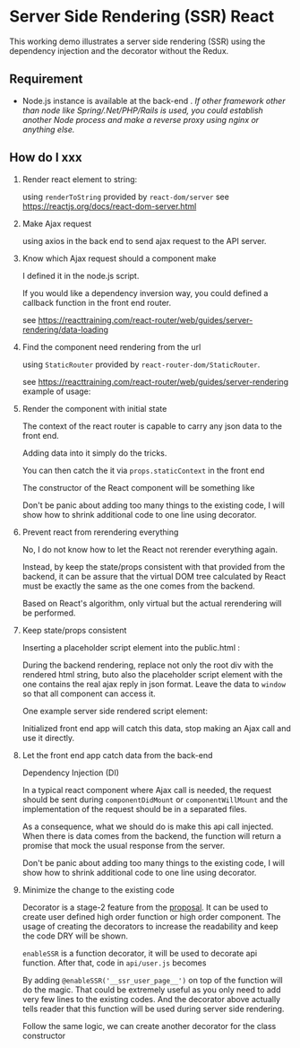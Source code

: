 # Server Side Rendering (SSR) React

This working demo illustrates a server side rendering (SSR) using the dependency injection and the decorator without the Redux.

## Requirement
* Node.js instance is available at the back-end .
*If other framework other than node like Spring/.Net/PHP/Rails is used, you could establish another Node process and make a reverse proxy using nginx or anything else.*

## How do I xxx
1. Render react element to string: 

	using `renderToString` provided by `react-dom/server`
see https://reactjs.org/docs/react-dom-server.html

2. Make Ajax request

	using axios in the back end to send ajax request to the API server.

3. Know which Ajax request should a component make

	I defined it in the node.js script.

	If you would like a dependency inversion way, you could defined a callback function in the front end router.

	see https://reacttraining.com/react-router/web/guides/server-rendering/data-loading

4. Find the component need rendering from the url

	using `StaticRouter` provided by `react-router-dom/StaticRouter`.


	see https://reacttraining.com/react-router/web/guides/server-rendering
	example of usage:
<script src="https://gist.github.com/fa93hws/cbaf849facf9b47f36271d3849308196.js"></script>
5. Render the component with initial state

	The context of the react router is capable to carry any json data to the front end.

	Adding data into it simply do the tricks.

	You can then catch the it via `props.staticContext` in the front end
	
	The constructor of the React component will be something like
	
	<script src="https://gist.github.com/fa93hws/60ef1e6abcc44bd2d1f38d71579a8a15.js"></script>
	
	Don't be panic about adding too many things to the existing code, I will show how to shrink additional code to one line using decorator.

6. Prevent react from rerendering everything

	No, I do not know how to let the React not rerender everything again.

	Instead, by keep the state/props consistent with that provided from the backend, it can be assure that the virtual DOM tree calculated by React must be exactly the same as the one comes from the backend.

	Based on React's algorithm, only virtual but the actual rerendering will be performed.

7. Keep state/props consistent

	Inserting a placeholder script element into the public.html :
	<script src="https://gist.github.com/fa93hws/63e0294256af8cfa17742d26ea9442a3.js"></script>

	During the backend rendering, replace not only the root div with the rendered html string, buto also the placeholder script element with the one contains the real ajax reply in json format. Leave the data to `window` so that all component can access it.

	One example server side rendered script element:
	
	<script src="https://gist.github.com/fa93hws/9b4e7b5d2027e7be7ecd457c2dc61234.js"></script>

	Initialized front end app will catch this data, stop making an Ajax call and use it directly.

8. Let the front end app catch data from the back-end

	Dependency Injection (DI)
	
	
	In a typical react component where Ajax call is needed, the request should be sent during `componentDidMount` or `componentWillMount` and the implementation of the request should be in a separated files. 
	
	<script src="https://gist.github.com/fa93hws/ebbf588d673cf8b1411279b29d693d4d.js"></script>
		
	As a consequence, what we should do is make this api call injected. When there is data comes from the backend, the function will return a promise that mock the usual response from the server.

	<script src="https://gist.github.com/fa93hws/129cf0463aef892c0cee75b4287e057b.js"></script>

	Don't be panic about adding too many things to the existing code, I will show how to shrink additional code to one line using decorator.

9. Minimize the change to the existing code
	
	Decorator is a stage-2 feature from the  [proposal](https://tc39.github.io/proposal-decorators/).
	It can be used to create user defined high order function or high order component.
	The usage of creating the decorators to increase the readability and keep the code DRY will be shown.
	
	<script src="https://gist.github.com/fa93hws/93b605586b0c8eef7b67fc7fe86d3065.js"></script>
	
	`enableSSR` is a function decorator, it will be used to decorate api function.
	After that, code in `api/user.js` becomes
	
	<script src="https://gist.github.com/fa93hws/d6e2f3abedf2d8d922410692d8a26990.js"></script>
	
	By adding `@enableSSR('__ssr_user_page__')` on top of the function will do the magic.
	That could be extremely useful as you only need to add very few lines to the existing codes.
	And the decorator above actually tells reader that this function will be used during server side rendering.
	
	Follow the same logic, we can create another decorator for the class constructor
	
	<script src="https://gist.github.com/fa93hws/990f2b266b550875d347026c4d7ba847.js"></script>
